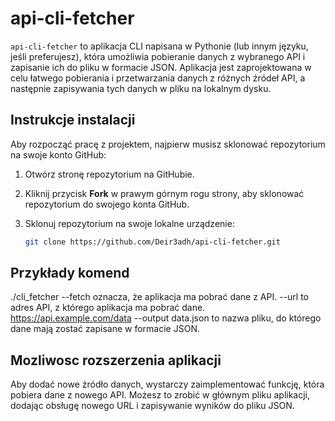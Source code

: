 # api-cli-fetcher
`api-cli-fetcher` to aplikacja CLI napisana w Pythonie (lub innym języku, jeśli preferujesz), która umożliwia pobieranie danych z wybranego API i zapisanie ich do pliku w formacie JSON. Aplikacja jest zaprojektowana w celu łatwego pobierania i przetwarzania danych z różnych źródeł API, a następnie zapisywania tych danych w pliku na lokalnym dysku.

## Instrukcje instalacji

Aby rozpocząć pracę z projektem, najpierw musisz sklonować repozytorium na swoje konto GitHub:

1. Otwórz stronę repozytorium na GitHubie.
2. Kliknij przycisk **Fork** w prawym górnym rogu strony, aby sklonować repozytorium do swojego konta GitHub.
3. Sklonuj repozytorium na swoje lokalne urządzenie:

   ```bash
   git clone https://github.com/Deir3adh/api-cli-fetcher.git

## Przykłady komend
./cli_fetcher 
--fetch oznacza, że aplikacja ma pobrać dane z API.
--url to adres API, z którego aplikacja ma pobrać dane.
https://api.example.com/data 
--output data.json  to nazwa pliku, do którego dane mają zostać zapisane w formacie JSON.

## Mozliwosc rozszerzenia aplikacji
Aby dodać nowe źródło danych, wystarczy zaimplementować funkcję, która pobiera dane z nowego API. Możesz to zrobić w głównym pliku aplikacji, dodając obsługę nowego URL i zapisywanie wyników do pliku JSON.
